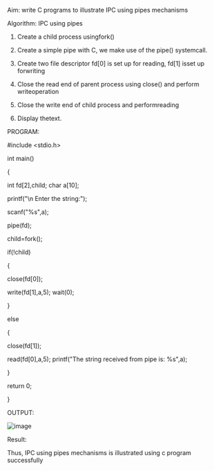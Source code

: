 Aim: write C programs to illustrate IPC using pipes mechanisms

Algorithm:  IPC using pipes

1. Create a child process usingfork()

2. Create a simple pipe with C, we make use of the pipe() systemcall.

3. Create two file descriptor fd[0] is set up for reading, fd[1] isset up forwriting

4. Close the read end of parent process using close() and perform writeoperation


5. Close the write end of child process and performreading

6. Display thetext.

PROGRAM:

#include <stdio.h>

int main()

{

int fd[2],child; char a[10];

printf("\n Enter the string:");

scanf("%s",a);

pipe(fd);

child=fork();

if(!child)

{

close(fd[0]);

write(fd[1],a,5); wait(0);

}

else

{

close(fd[1]);

read(fd[0],a,5);
printf("The string received from pipe is: %s",a);

}

return 0;

}

OUTPUT:

![image](https://github.com/Harsayazheni/OS-EX.6-IMPLEMENTATION-OF-INTER-PROCESS-COMMUNICATION-USING-PIPE/assets/118708467/9c9a59a5-12e1-46bc-a71f-91a4bd16d5b0)


Result: 

Thus, IPC using pipes mechanisms is illustrated using c program successfully

